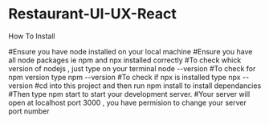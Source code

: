 # Restaurant-UI-UX-React
How To Install

#Ensure you have node installed on your local machine
#Ensure you have all node packages ie npm and npx installed correctly
#To check whick version of nodejs , just type on your terminal node --version
#To check for npm version type npm --version
#To check if npx is installed type npx --version
#cd into this project and then run npm install to install dependancies
#Then type npm start to start your development server.
#Your server will open at localhost port 3000 , you have permision to change your server port number
